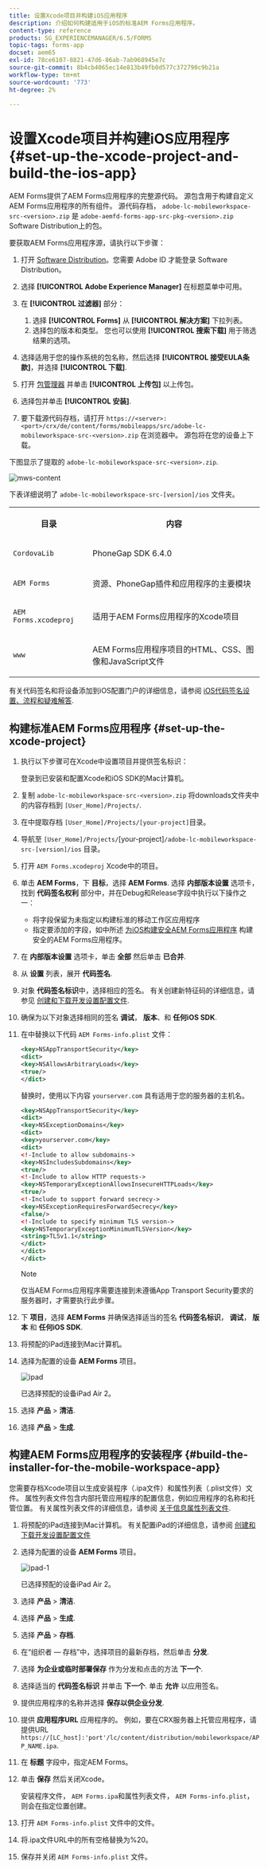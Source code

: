 ```yaml
---
title: 设置Xcode项目并构建iOS应用程序
description: 介绍如何构建适用于iOS的标准AEM Forms应用程序。
content-type: reference
products: SG_EXPERIENCEMANAGER/6.5/FORMS
topic-tags: forms-app
docset: aem65
exl-id: 78ce6107-8821-47d6-86ab-7ab968945e7c
source-git-commit: 8b4cb4065ec14e813b49fb0d577c372790c9b21a
workflow-type: tm+mt
source-wordcount: '773'
ht-degree: 2%

---
```


# 设置Xcode项目并构建iOS应用程序{#set-up-the-xcode-project-and-build-the-ios-app}

AEM Forms提供了AEM Forms应用程序的完整源代码。 源包含用于构建自定义AEM Forms应用程序的所有组件。 源代码存档， `adobe-lc-mobileworkspace-src-<version>.zip` 是 `adobe-aemfd-forms-app-src-pkg-<version>.zip` Software Distribution上的包。

要获取AEM Forms应用程序源，请执行以下步骤：

1. 打开 [Software Distribution](https://experience.adobe.com/downloads)。您需要 Adobe ID 才能登录 Software Distribution。
1. 选择 **[!UICONTROL Adobe Experience Manager]** 在标题菜单中可用。
1. 在 **[!UICONTROL 过滤器]** 部分：
   1. 选择 **[!UICONTROL Forms]** 从 **[!UICONTROL 解决方案]** 下拉列表。
   2. 选择包的版本和类型。 您也可以使用 **[!UICONTROL 搜索下载]** 用于筛选结果的选项。
1. 选择适用于您的操作系统的包名称，然后选择 **[!UICONTROL 接受EULA条款]**，并选择 **[!UICONTROL 下载]**.
1. 打开 [包管理器](https://experienceleague.adobe.com/docs/experience-manager-65/administering/contentmanagement/package-manager.html)  并单击 **[!UICONTROL 上传包]** 以上传包。
1. 选择包并单击 **[!UICONTROL 安装]**.

1. 要下载源代码存档，请打开 `https://<server>:<port>/crx/de/content/forms/mobileapps/src/adobe-lc-mobileworkspace-src-<version>.zip` 在浏览器中。
源包将在您的设备上下载。

下图显示了提取的 `adobe-lc-mobileworkspace-src-<version>.zip`.

![mws-content](assets/mws-content.png)

下表详细说明了 `adobe-lc-mobileworkspace-src-[version]/ios` 文件夹。

<table>
 <tbody>
  <tr>
   <th><p>目录</p> </th>
   <th><p>内容</p> </th>
  </tr>
  <tr>
   <td><p><code>CordovaLib</code></p> </td>
   <td><p>PhoneGap SDK 6.4.0</p> </td>
  </tr>
  <tr>
   <td><p><code>AEM Forms</code></p> </td>
   <td><p>资源、PhoneGap插件和应用程序的主要模块</p> </td>
  </tr>
  <tr>
   <td><p><code>AEM Forms.xcodeproj</code></p> </td>
   <td><p>适用于AEM Forms应用程序的Xcode项目</p> </td>
  </tr>
  <tr>
   <td><p><code>www</code></p> </td>
   <td><p>AEM Forms应用程序项目的HTML、CSS、图像和JavaScript文件</p> </td>
  </tr>
 </tbody>
</table>

有关代码签名和将设备添加到iOS配置门户的详细信息，请参阅 [iOS代码签名设置、流程和疑难解答](https://developer.apple.com/library/ios/documentation/IDEs/Conceptual/AppDistributionGuide/MaintainingCertificates/MaintainingCertificates.html).

## 构建标准AEM Forms应用程序 {#set-up-the-xcode-project}

1. 执行以下步骤可在Xcode中设置项目并提供签名标识：

   登录到已安装和配置Xcode和iOS SDK的Mac计算机。

1. 复制 `adobe-lc-mobileworkspace-src-<version>.zip` 将downloads文件夹中的内容存档到 `[User_Home]/Projects/`.
1. 在中提取存档 `[User_Home]/Projects/[your-project]`目录。
1. 导航至 ` [User_Home]/Projects/ `[your-project]`/adobe-lc-mobileworkspace-src-[version]/ios` 目录。
1. 打开 `AEM Forms.xcodeproj` Xcode中的项目。
1. 单击 **AEM Forms**，下 **目标**，选择 **AEM Forms**. 选择 **内部版本设置** 选项卡，找到 **代码签名权利** 部分中，并在Debug和Release字段中执行以下操作之一：

   * 将字段保留为未指定以构建标准的移动工作区应用程序
   * 指定要添加的字段，如中所述 [为iOS构建安全AEM Forms应用程序](/help/forms/using/building-secure-mobile-workspace-app.md) 构建安全的AEM Forms应用程序。

1. 在 **内部版本设置** 选项卡，单击 **全部** 然后单击 **已合并**.
1. 从 **设置** 列表，展开 **代码签名**.
1. 对象 **代码签名标识**&#x200B;中，选择相应的签名。 有关创建新特征码的详细信息，请参见 [创建和下载开发设置配置文件](https://developer.apple.com/library/ios/documentation/IDEs/Conceptual/AppStoreDistributionTutorial/CreatingYourTeamProvisioningProfile/CreatingYourTeamProvisioningProfile.html).
1. 确保为以下对象选择相同的签名 **调试**， **版本**、和 **任何iOS SDK**.
1. 在中替换以下代码 `AEM Forms-info.plist` 文件：

   ```xml
   <key>NSAppTransportSecurity</key>
   <dict>
   <key>NSAllowsArbitraryLoads</key>
   <true/>
   </dict>
   ```

   替换时，使用以下内容 `yourserver.com` 具有适用于您的服务器的主机名。

   ```xml
   <key>NSAppTransportSecurity</key>
   <dict>
   <key>NSExceptionDomains</key>
   <dict>
   <key>yourserver.com</key>
   <dict>
   <!-Include to allow subdomains->
   <key>NSIncludesSubdomains</key>
   <true/>
   <!-Include to allow HTTP requests->
   <key>NSTemporaryExceptionAllowsInsecureHTTPLoads</key>
   <true/>
   <!-Include to support forward secrecy->
   <key>NSExceptionRequiresForwardSecrecy</key>
   <false/>
   <!-Include to specify minimum TLS version->
   <key>NSTemporaryExceptionMinimumTLSVersion</key>
   <string>TLSv1.1</string>
   </dict>
   </dict>
   </dict>
   ```

   >[!NOTE]
   >
   >仅当AEM Forms应用程序需要连接到未遵循App Transport Security要求的服务器时，才需要执行此步骤。

1. 下 **项目**，选择 **AEM Forms** 并确保选择适当的签名 **代码签名标识**， **调试**， **版本** 和 **任何iOS SDK**.
1. 将预配的iPad连接到Mac计算机。
1. 选择为配置的设备 **AEM Forms** 项目。

   ![ipad](assets/ipad.png)

   已选择预配的设备iPad Air 2。

1. 选择 **产品** > **清洁**.
1. 选择 **产品** > **生成**.

## 构建AEM Forms应用程序的安装程序 {#build-the-installer-for-the-mobile-workspace-app}

您需要存档Xcode项目以生成安装程序（.ipa文件）和属性列表（.plist文件）文件。 属性列表文件包含内部托管应用程序的配置信息，例如应用程序的名称和托管位置。 有关属性列表文件的详细信息，请参阅 [关于信息属性列表文件](https://developer.apple.com/library/ios/#documentation/general/Reference/InfoPlistKeyReference/Articles/AboutInformationPropertyListFiles.html).

1. 将预配的iPad连接到Mac计算机。 有关配置iPad的详细信息，请参阅 [创建和下载开发设置配置文件](https://developer.apple.com/library/ios/documentation/IDEs/Conceptual/AppStoreDistributionTutorial/CreatingYourTeamProvisioningProfile/CreatingYourTeamProvisioningProfile.html)
1. 选择为配置的设备 **AEM Forms** 项目。

   ![ipad-1](assets/ipad-1.png)

   已选择预配的设备iPad Air 2。

1. 选择 **产品** > **清洁**.
1. 选择 **产品** > **生成**.
1. 选择 **产品** > **存档**.
1. 在“组织者 — 存档”中，选择项目的最新存档，然后单击 **分发**.
1. 选择 **为企业或临时部署保存** 作为分发和点击的方法 **下一个**.
1. 选择适当的 **代码签名标识** 并单击 **下一个**. 单击 **允许** 以应用签名。
1. 提供应用程序的名称并选择 **保存以供企业分发**.
1. 提供 **应用程序URL** 应用程序的。 例如，要在CRX服务器上托管应用程序，请提供URL `https://[LC_host]:'port'/lc/content/distribution/mobileworkspace/APP_NAME.ipa`.
1. 在 **标题** 字段中，指定AEM Forms。
1. 单击 **保存** 然后关闭Xcode。

   安装程序文件， `AEM Forms.ipa`和属性列表文件， `AEM Forms-info.plist`，则会在指定位置创建。

1. 打开 `AEM Forms-info.plist` 文件中的文件。
1. 将.ipa文件URL中的所有空格替换为%20。
1. 保存并关闭 `AEM Forms-info.plist` 文件。
